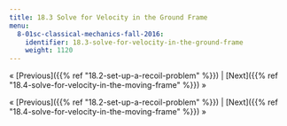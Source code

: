 ```yaml
---
title: 18.3 Solve for Velocity in the Ground Frame
menu:
  8-01sc-classical-mechanics-fall-2016:
    identifier: 18.3-solve-for-velocity-in-the-ground-frame
    weight: 1120
---
```

« [Previous]({{% ref "18.2-set-up-a-recoil-problem" %}}) | [Next]({{% ref "18.4-solve-for-velocity-in-the-moving-frame" %}}) »

« [Previous]({{% ref "18.2-set-up-a-recoil-problem" %}}) | [Next]({{% ref "18.4-solve-for-velocity-in-the-moving-frame" %}}) »